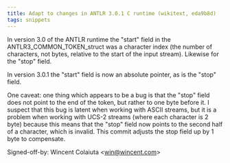 ```yaml
---
title: Adapt to changes in ANTLR 3.0.1 C runtime (wikitext, eda9b8d)
tags: snippets
---
```


In version 3.0 of the ANTLR runtime the "start" field in the ANTLR3_COMMON_TOKEN_struct was a character index (the number of characters, not bytes, relative to the start of the input stream). Likewise for the "stop" field.

In version 3.0.1 the "start" field is now an absolute pointer, as is the "stop" field.

One caveat: one thing which appears to be a bug is that the "stop" field does not point to the end of the token, but rather to one byte before it. I suspect that this bug is latent when working with ASCII streams, but it is a problem when working with UCS-2 streams (where each character is 2 byte) because this means that the "stop" field now points to the second half of a character, which is invalid. This commit adjusts the stop field up by 1 byte to compensate.

Signed-off-by: Wincent Colaiuta &lt;win@wincent.com&gt;
